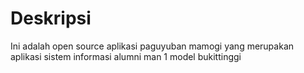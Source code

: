 # Deskripsi
Ini adalah open source aplikasi paguyuban mamogi yang merupakan aplikasi sistem informasi alumni man 1 model bukittinggi

